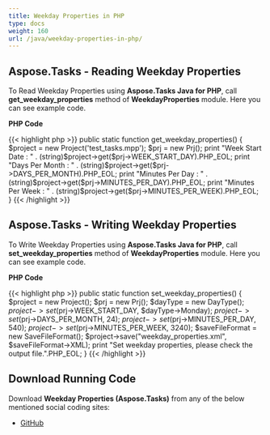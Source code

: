 ```yaml
---
title: Weekday Properties in PHP
type: docs
weight: 160
url: /java/weekday-properties-in-php/
---
```


## **Aspose.Tasks - Reading Weekday Properties**
To Read Weekday Properties using **Aspose.Tasks Java for PHP**, call **get_weekday_properties** method of **WeekdayProperties** module. Here you can see example code.

**PHP Code**

{{< highlight php >}}
public static function get_weekday_properties()
{
    $project = new Project('test_tasks.mpp');
    $prj = new Prj();
    print "Week Start Date : " . (string)$project->get($prj->WEEK_START_DAY).PHP_EOL;
    print "Days Per Month : " . (string)$project->get($prj->DAYS_PER_MONTH).PHP_EOL;
    print "Minutes Per Day : " . (string)$project->get($prj->MINUTES_PER_DAY).PHP_EOL;
    print "Minutes Per Week : " . (string)$project->get($prj->MINUTES_PER_WEEK).PHP_EOL;
}
{{< /highlight >}}

## **Aspose.Tasks - Writing Weekday Properties**
To Write Weekday Properties using **Aspose.Tasks Java for PHP**, call **set_weekday_properties** method of **WeekdayProperties** module. Here you can see example code.

**PHP Code**

{{< highlight php >}}
public static function set_weekday_properties()
{
    $project = new Project();
    $prj = new Prj();
    $dayType = new DayType();
    $project->set($prj->WEEK_START_DAY, $dayType->Monday);
    $project->set($prj->DAYS_PER_MONTH, 24);
    $project->set($prj->MINUTES_PER_DAY, 540);
    $project->set($prj->MINUTES_PER_WEEK, 3240);
    $saveFileFormat = new SaveFileFormat();
    $project->save("weekday_properties.xml", $saveFileFormat->XML);
    print "Set weekday properties, please check the output file.".PHP_EOL;
}
{{< /highlight >}}

## **Download Running Code**
Download **Weekday Properties (Aspose.Tasks)** from any of the below mentioned social coding sites:

- [GitHub](https://github.com/aspose-tasks/Aspose.Tasks-for-Java/blob/master/Plugins/Aspose_Tasks_Java_for_PHP/src/aspose/tasks/WorkingWithProjects/WeekdayProperties.php)
